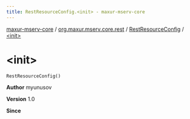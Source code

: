 ```yaml
---
title: RestResourceConfig.<init> - maxur-mserv-core
---
```


[maxur-mserv-core](../../index.html) / [org.maxur.mserv.core.rest](../index.html) / [RestResourceConfig](index.html) / [&lt;init&gt;](.)

# &lt;init&gt;

`RestResourceConfig()`

**Author**
myunusov

**Version**
1.0

**Since**

